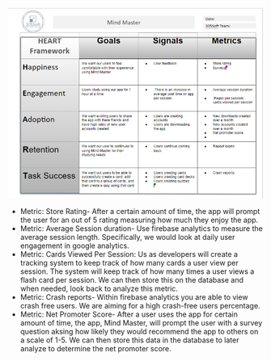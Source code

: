 ![heartframework](./heartframework.jpeg) 

* Metric: Store Rating- After a certain amount of time, the app will prompt the user for an out of 5 rating measuring how much they enjoy the app.   
* Metric: Average Session duration- Use firebase analytics to measure the average session length. Specifically, we would look at daily user engagement in google analytics.
* Metric: Cards Viewed Per Session: Us as developers will create a tracking system to keep track of how many cards a user view per session. The system will keep track of how many times a user views a flash card per session. We can then store this on the database and when needed, look back to analyze this metric.
* Metric: Crash reports-  Within firebase analytics you are able to view crash free users. We are aiming for a high crash-free users percentage.
* Metric: Net Promoter Score- After a user uses the app for certain amount of time, the app, Mind Master, will prompt the user with a survey question aksing how likely they would recommend the app to others on a scale of 1-5. We can then store this data in the database to later analyze to determine the net promoter score.  
